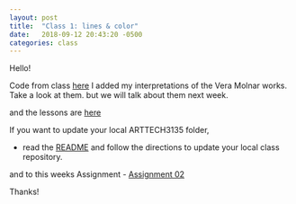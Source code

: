 ```yaml
---
layout: post
title:  "Class 1: lines & color"
date:   2018-09-12 20:43:20 -0500
categories: class
---
```


Hello!

Code from class [here](https://github.com/ajbajb/ARTTECH3135-fall2018/tree/master/code_day02)
I added my interpretations of the Vera Molnar works.
Take a look at them. but we will talk about them next week.

and the lessons are [here](https://github.com/ajbajb/ARTTECH3135-fall2018/tree/master/lessons2018)

If you want to update your local ARTTECH3135 folder,
- read the [README](https://github.com/ajbajb/ARTTECH3135-fall2018/blob/master/README.md) and follow the directions to update your local class repository.

and to this weeks Assignment - [Assignment 02](https://ajbajb.github.io/ARTTECH3135-fall2018/assignments/02a)


Thanks!
